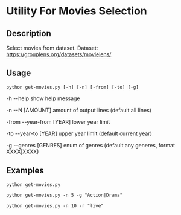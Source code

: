 # Utility For Movies Selection

## Description

Select movies from dataset. 
Dataset: https://grouplens.org/datasets/movielens/

## Usage

``python get-movies.py [-h] [-n] [-from] [-to] [-g]``

-h --help							show help message

-n --N [AMOUNT]						amount of output lines (default all lines)

-from  --year-from [YEAR]			lower year limit

-to  --year-to [YEAR]				upper year limit (default current year)

-g --genres [GENRES]				enum of genres (default any generes, format XXXX|XXXX)

## Examples

``python get-movies.py``

``python get-movies.py -n 5 -g "Action|Drama"``

``python get-movies.py -n 10 -r "live"``